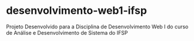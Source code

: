 # desenvolvimento-web1-ifsp
Projeto Desenvolvido para a Disciplina de Desenvolvimento Web I do curso de Análise e Desenvolvimento de Sistema do IFSP
